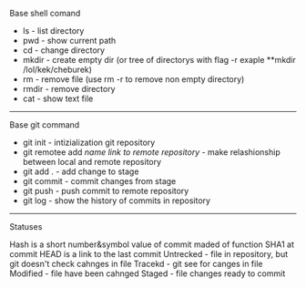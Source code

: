 Base shell comand

* ls - list directory  
* pwd - show current path  
* cd - change directory  
* mkdir - create empty dir (or tree of directorys with flag -r exaple **mkdir /lol/kek/cheburek)  
* rm - remove file (use rm -r to remove non empty directory)  
* rmdir - remove directory  
* cat - show text file  

--------

Base git command
* git init - intizialization git repository
* git remotee add *name* *link to remote repository* - make relashionship between local and remote repository
* git add . - add change to stage  
* git commit - commit changes from stage  
* git push - push commit to remote repository  
* git log - show the history of commits in repository

--------

Statuses

Hash is a short number&symbol value of commit maded of function SHA1 at commit
HEAD is a link to the last commit
Untrecked - file in repository, but git doesn't check cahnges in file
Tracekd - git see for canges in file
Modified - file have been cahnged
Staged - file changes ready to commit 
